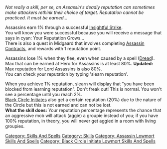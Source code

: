 *Not really a skill, per se, an Assassin's deadly reputation can
sometimes make attackers rethink their choice of target. Reputation
cannot be practiced. It must be earned...*

Assassins earn 1% through a successful [Insightful
Strike](Insightful_Strike "wikilink").  
You will know you were successful because you will receive a message
that says in cyan: Your Reputation Grows...  
There is also a quest in Midgaard that involves completing [Assassin
Contracts](Assassin_Contracts "wikilink"), and rewards with 1 reputation
point.

Assassins lose 1% when they flee, even when caused by a spell
([Dread](Dread "wikilink")).  
Max that can be earned at Hero for Assassins is at least 80%.
**Updated:** Max reputation for Lord Assassins is also 80%.  
You can check your reputation by typing 'slearn reputation'.

When you achieve 1% reputation, slearn will display that "you have been
blocked from learning reputation". Don't freak out! This is normal. You
won't see a percentage until you reach 2%.  
[Black Circle
Initiates](:Category:_Black_Circle_Initiates.md "wikilink") also get a
certain reputation (20%) due to the nature of the Circle but this is not
earned and can not be lost.  
**What the skill does:** Your reputation percentage represents the
chance that an aggressive mob will attack (aggie) a groupie instead of
you; if you have 100% reputation, in theory, you will never get aggied
in a room with living groupies.  

[Category: Skills And Spells](Category:_Skills_And_Spells "wikilink")
[Category: Skills](Category:_Skills "wikilink") [Category: Assassin
Lowmort Skills And
Spells](Category:_Assassin_Lowmort_Skills_And_Spells "wikilink")
[Category: Black Circle Initiate Lowmort Skills And
Spells](Category:_Black_Circle_Initiate_Lowmort_Skills_And_Spells "wikilink")
